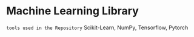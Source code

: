 # Machine Learning Library
  `tools used in the Repository` Scikit-Learn, NumPy, Tensorflow, Pytorch

